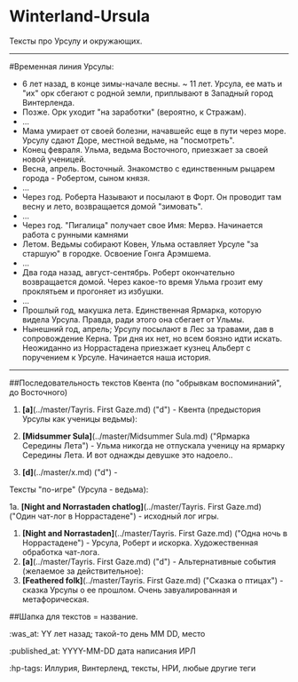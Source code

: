 # Winterland-Ursula
Тексты про Урсулу и окружающих.

----
#Временная линия Урсулы:
+ 6 лет назад, в конце зимы-начале весны. ~ 11 лет. Урсула, ее мать и "их" орк сбегают с родной земли, приплывают в Западный город Винтерленда.
+ Позже. Орк уходит "на заработки" (вероятно, к Стражам).
+ ...
+ Мама умирает от своей болезни, начавшейс еще в пути через море. Урсулу сдают Доре, местной ведьме, на "посмотреть".
+ Конец февраля. Ульма, ведьма Восточного, приезжает за своей новой ученицей.
+ Весна, апрель. Восточный. Знакомство с единственным рыцарем города - Робертом, сыном князя.
+ ...
+ Через год. Роберта Называют и посылают в Форт. Он проводит там весну и лето, возвращается домой "зимовать".
+ ...
+ Через год. "Пигалица" получает свое Имя: Мервэ. Начинается работа с рунными камнями
+ Летом. Ведьмы собирают Ковен, Ульма оставляет Урсуле "за старшую" в городке. Освоение Гонга Арэмшема.
+ ...
+ Два года назад, август-сентябрь. Роберт окончательно возвращается домой. Через какое-то время Ульма грозит ему проклятьем и прогоняет из избушки.
+ ...
+ Прошлый год, макушка лета. Единственная Ярмарка, которую видела Урсула. Правда, ради этого она сбегает от Ульмы.
+ Нынешний год, апрель; Урсулу посылают в Лес за травами, дав в сопровождение Керна. Три дня их нет, но всем боязно идти искать.
Неожиданно из Норрастадена приезжает кузнец Альберт с поручением к Урсуле. Начинается наша история.
----

##Последовательность текстов
Квента (по "обрывкам воспоминаний", до Восточного)

 1. **[a]**(../master/Tayris. First Gaze.md) ("d") -
Квента (предыстория Урсулы как ученицы ведьмы):

 1. **[Midsummer Sula]**(../master/Midsummer Sula.md) ("Ярмарка Середины Лета") - Ульма никогда не отпускала ученицу на ярмарку Середины Лета. И вот однажды девушке это надоело..
 2. **[d]**(../master/x.md) ("d") - 
 
Тексты "по-игре" (Урсула - ведьма):

1а. **[Night and Norrastaden chatlog]**(../master/Tayris. First Gaze.md) ("Один чат-лог в Норрастадене") - исходный лог игры.
1.  **[Night and Norrastaden]**(../master/Tayris. First Gaze.md) ("Одна ночь в Норрастадене") - Урсула, Роберт и искорка. Художественная обработка чат-лога.
1. **[a]**(../master/Tayris. First Gaze.md) ("d") - 
Альтернативные события (желаемое за действительное):
1. **[Feathered folk]**(../master/Tayris. First Gaze.md) ("Сказка о птицах") - сказка Урсулы о ее прошлом. Очень завуалированная и метафорическая.


##Шапка для текстов
= название.

:was_at: YY лет назад; такой-то день MM DD, место

:published_at: YYYY-MM-DD дата написания ИРЛ 

:hp-tags: Иллурия, Винтерленд, тексты, НРИ, любые другие теги
